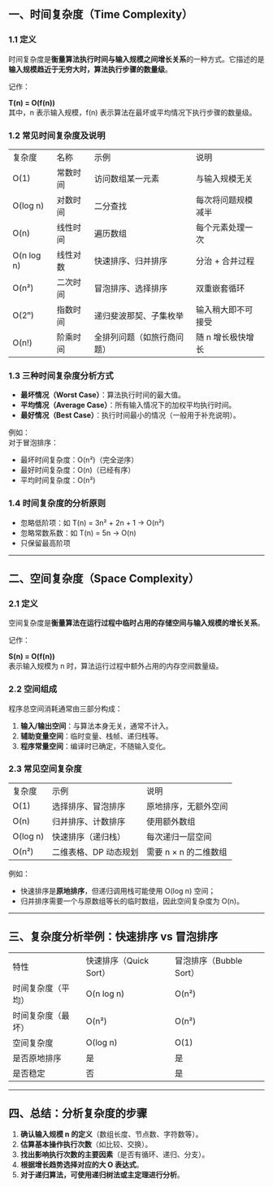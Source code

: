 ## 一、时间复杂度（Time Complexity）

### 1.1 定义

时间复杂度是**衡量算法执行时间与输入规模之间增长关系**的一种方式。它描述的是**输入规模趋近于无穷大时，算法执行步骤的数量级**。

记作：

**T(n) = O(f(n))**  
其中，n 表示输入规模，f(n) 表示算法在最坏或平均情况下执行步骤的数量级。

### 1.2 常见时间复杂度及说明

|   |   |   |   |
|---|---|---|---|
|复杂度|名称|示例|说明|
|O(1)|常数时间|访问数组某一元素|与输入规模无关|
|O(log n)|对数时间|二分查找|每次将问题规模减半|
|O(n)|线性时间|遍历数组|每个元素处理一次|
|O(n log n)|线性对数|快速排序、归并排序|分治 + 合并过程|
|O(n²)|二次时间|冒泡排序、选择排序|双重嵌套循环|
|O(2ⁿ)|指数时间|递归斐波那契、子集枚举|输入稍大即不可接受|
|O(n!)|阶乘时间|全排列问题（如旅行商问题）|随 n 增长极快增长|

### 1.3 三种时间复杂度分析方式

- **最坏情况（Worst Case）**：算法执行时间的最大值。
- **平均情况（Average Case）**：所有输入情况下的加权平均执行时间。
- **最好情况（Best Case）**：执行时间最小的情况（一般用于补充说明）。

例如：  
对于冒泡排序：

- 最坏时间复杂度：O(n²)（完全逆序）
- 最好时间复杂度：O(n)（已经有序）
- 平均时间复杂度：O(n²)

### 1.4 时间复杂度的分析原则

- 忽略低阶项：如 T(n) = 3n² + 2n + 1 → O(n²)
- 忽略常数系数：如 T(n) = 5n → O(n)
- 只保留最高阶项

---

## 二、空间复杂度（Space Complexity）

### 2.1 定义

空间复杂度是**衡量算法在运行过程中临时占用的存储空间与输入规模的增长关系**。

记作：

**S(n) = O(f(n))**  
表示输入规模为 n 时，算法运行过程中额外占用的内存空间数量级。

### 2.2 空间组成

程序总空间消耗通常由三部分构成：

1. **输入/输出空间**：与算法本身无关，通常不计入。
2. **辅助变量空间**：临时变量、栈帧、递归栈等。
3. **程序常量空间**：编译时已确定，不随输入变化。

### 2.3 常见空间复杂度

|   |   |   |
|---|---|---|
|复杂度|示例|说明|
|O(1)|选择排序、冒泡排序|原地排序，无额外空间|
|O(n)|归并排序、计数排序|使用额外数组|
|O(log n)|快速排序（递归栈）|每次递归一层空间|
|O(n²)|二维表格、DP 动态规划|需要 n × n 的二维数组|

例如：

- 快速排序是**原地排序**，但递归调用栈可能使用 O(log n) 空间；
- 归并排序需要一个与原数组等长的临时数组，因此空间复杂度为 O(n)。

---

## 三、复杂度分析举例：快速排序 vs 冒泡排序

|   |   |   |
|---|---|---|
|特性|快速排序（Quick Sort）|冒泡排序（Bubble Sort）|
|时间复杂度（平均）|O(n log n)|O(n²)|
|时间复杂度（最坏）|O(n²)|O(n²)|
|空间复杂度|O(log n)|O(1)|
|是否原地排序|是|是|
|是否稳定|否|是|

---

## 四、总结：分析复杂度的步骤

1. **确认输入规模 n 的定义**（数组长度、节点数、字符数等）。
2. **估算基本操作执行次数**（如比较、交换）。
3. **找出影响执行次数的主要因素**（是否有循环、递归、分支）。
4. **根据增长趋势选择对应的大 O 表达式**。
5. **对于递归算法，可使用递归树法或主定理进行分析**。